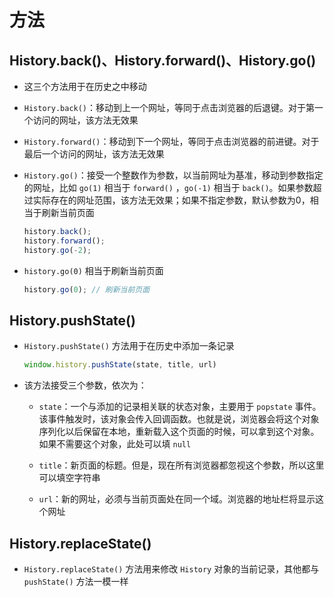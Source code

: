 # 方法

## History.back()、History.forward()、History.go()

+ 这三个方法用于在历史之中移动

+ `History.back()`：移动到上一个网址，等同于点击浏览器的后退键。对于第一个访问的网址，该方法无效果

+ `History.forward()`：移动到下一个网址，等同于点击浏览器的前进键。对于最后一个访问的网址，该方法无效果

+ `History.go()`：接受一个整数作为参数，以当前网址为基准，移动到参数指定的网址，比如 `go(1)` 相当于 `forward()` ，`go(-1)` 相当于 `back()`。如果参数超过实际存在的网址范围，该方法无效果；如果不指定参数，默认参数为0，相当于刷新当前页面

  ```js
  history.back();
  history.forward();
  history.go(-2);
  ```

+ `history.go(0)` 相当于刷新当前页面

  ```js
  history.go(0); // 刷新当前页面
  ```

## History.pushState()

+ `History.pushState()` 方法用于在历史中添加一条记录

  ```js
  window.history.pushState(state, title, url)
  ```

+ 该方法接受三个参数，依次为：

  + `state`：一个与添加的记录相关联的状态对象，主要用于 `popstate` 事件。该事件触发时，该对象会传入回调函数。也就是说，浏览器会将这个对象序列化以后保留在本地，重新载入这个页面的时候，可以拿到这个对象。如果不需要这个对象，此处可以填 `null`

  + `title`：新页面的标题。但是，现在所有浏览器都忽视这个参数，所以这里可以填空字符串

  + `url`：新的网址，必须与当前页面处在同一个域。浏览器的地址栏将显示这个网址

## History.replaceState()

+ `History.replaceState()` 方法用来修改 `History` 对象的当前记录，其他都与 `pushState()` 方法一模一样
